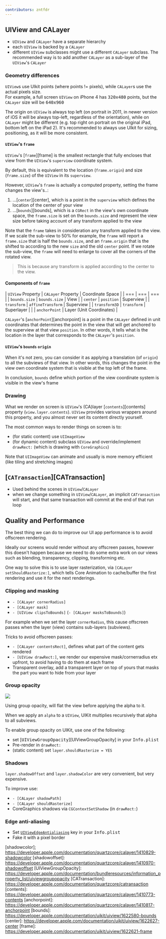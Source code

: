 ```yaml
---
contributors: zntfdr
---
```


## UIView and CALayer

- `UIView` and `CALayer` have a separate hierarchy
- each `UIView` is backed by a `CALayer`
- different `UIView` subclasses might use a different `CALayer` subclass. The recommended way is to add another `CALayer` as a sub-layer of the `UIView`'s `CALayer`

### Geometry differences

`UIView`s use UIkit points (where points != pixels), while `CALayer`s use the actual pixels size.  
For example, a full screen `UIView` on iPhone 4 has <kbd>320x480</kbd> points, but the `CALayer` size will be <kbd>640x960</kbd>

The origin on `UIView` is always top left (on portrait in 2011, in newer version of iOS it will be always top-left, regardless of the orientation), while on `CALayer` might be different (e.g. top right on portrait on the original iPad, bottom left on the iPad 2). It's recommended to always use UIkit for sizing, positioning, as it will be more consistent.

#### `UIView`'s `frame`

`UIView`'s [`frame`][frame] is the smallest rectangle that fully encloses that view from the `UIView`'s `superview` coordinate system. 

By default, this is equivalent to the location (`frame.origin`) and size (`frame.size`) of the `UIView` in its `superview`.

However, `UIView`'s `frame` is actually a computed property, setting the frame changes the view's..:

1. ...[`center`][center], which is a point in the `superview` which defines the location of the center of your view
2. ...[`bounds`][bounds], which is a `CGRect` in the view's own coordinate space, the `frame.size` is set on the `bounds.size` and represent the view size before taking account of any transform applied to the view

Note that the `frame` takes in consideration any transform applied to the view.  
If we scale the sub-view to 50% for example, the `frame` will report a `frame.size` that is half the `bounds.size`, and an `frame.origin` that is the shifted to according to the new `size` and the old `center` point.
If we rotate the sub-view, the `frame` will need to enlarge to cover all the corners of the rotated view.

> This is because any transform is applied according to the center to the view.

#### Components of `frame`

| `UIView` Property | `CALayer` Property | Coordinate Space |
| === | === | === |
| `bounds.size` | `bounds.size` |  View |
| `center` | `position` | Superview |
| `transform` | `affineTransform` | Superview |
| `transform3D` | `transform` | Superlayer |
| | `anchorPoint` | Layer (Unit Coordinates) |

`CALayer`'s [`anchorPoint`][anchorpoint] is a point in the `CALayer` defined in unit coordinates that determines the point in the view that will get anchored to the superview at that view `position`. In other words, it tells what is the location in the layer that corresponds to the `CALayer`'s `position`.

#### `UIView`'s `bounds` `origin`

When it's not zero, you can consider it as applying a translation (of `origin`) to all the subviews of that view.
In other words, this changes the point in the view own coordinate system that is visible at the top left of the frame.

In conclusion, `bounds` define which portion of the view coordinate system is visible in the view's frame

### Drawing

What we render on screen is `UIView`'s (CA)layer [`contents`][contents] property (`view.layer.contents`). `UIView` provides various wrappers around this property, and you almost never set its content directly yourself.

The most common ways to render things on screen is to:

- (for static content) use `UIImageView`
- (for dynamic content) subclass `UIView` and override/implement `drawRect:` (which is drawing with `CoreGraphics`)

Note that `UIImageView` can animate and usually is more memory efficient (like tiling and stretching images)

## [`CATransaction`][CATransaction]

- Used behind the scenes in `UIView`/`CALayer`
- when we change something in `UIView`/`CALayer`, an implicit `CATransaction` will start, and that same transaction will commit at the end of that run loop

## Quality and Performance

The best thing we can do to improve our UI app performance is to avoid offscreen rendering.

Ideally our screens would render without any offscreen passes, however this doesn't happen because we need to do some extra work on our views such as blending, transparency, clipping, transforming etc.

One way to solve this is to use layer rasterization, via `[CALayer setShouldRasterize:]`, which tells Core Animation to cache/buffer the first rendering and use it for the next renderings.

### Clipping and masking

- `- [CALayer cornerRadius]`
- `- [CALayer mask]`
- `- [UIView clipsToBounds]` (`- [CALayer masksToBounds]`)

For example when we set the layer `cornerRadius`, this cause offscreen passes when the layer (view) contains sub-layers (subviews).

Tricks to avoid offscreen passes:

- `- [CALayer contentsRect]`, defines what part of the content gets rendered
- `- [UIView drawRect:]`, we render our expensive mask/cornerradius etx upfront, to avoid having to do them at each frame
- Transparent overlay, add a transparent layer on top of yours that masks the part you want to hide from your layer

### Group opacity

![][opacity.png]

Using group opacity, will flat the view before applying the alpha to it.

When we apply an `alpha` to a `UIView`, UIKit multiplies recursively that alpha to all subviews.

To enable group opacity on UIKit, use one of the following:

- set [<kbd>UIViewGroupOpacity</kbd>][UIViewGroupOpacity] in your <kbd>Info.plist</kbd>
- Pre-render in `drawRect:`
- (static content) set `layer.shouldRasterize = YES`

### Shadows

`layer.shadowOffset` and `layer.shadowColor` are very convenient, but very expensive. 

To improve use:

- `- [CALayer shadowPath]`
- `- [CALayer shouldRasterize]`
- CoreGraphics shadows via `CGContextSetShadow` (in `drawRect:`)

### Edge anti-aliasing

- Set [`UIViewEdgeAntialiasing`][UIViewEdgeAntialiasing] key in your <kbd>Info.plist</kbd>
- Fake it with a pixel border

[opacity.png]: ../../../images/notes/wwdc11/121/opacity.png

[UIViewEdgeAntialiasing]: https://developer.apple.com/documentation/bundleresources/information_property_list/uiviewedgeantialiasing
[shadowcolor]; https://developer.apple.com/documentation/quartzcore/calayer/1410829-shadowcolor
[shadowoffset]: https://developer.apple.com/documentation/quartzcore/calayer/1410970-shadowoffset
[UIViewGroupOpacity]: https://developer.apple.com/documentation/bundleresources/information_property_list/uiviewgroupopacity
[CATransaction]: https://developer.apple.com/documentation/quartzcore/catransaction
[contents]: https://developer.apple.com/documentation/quartzcore/calayer/1410773-contents
[anchorpoint]: https://developer.apple.com/documentation/quartzcore/calayer/1410817-anchorpoint
[bounds]: https://developer.apple.com/documentation/uikit/uiview/1622580-bounds
[center]: https://developer.apple.com/documentation/uikit/uiview/1622627-center
[frame]: https://developer.apple.com/documentation/uikit/uiview/1622621-frame